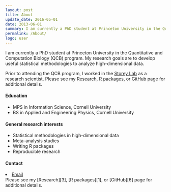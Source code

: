 ```yaml
---
layout: post
title: About
update_date: 2016-05-01
date: 2013-06-01
summary: I am currently a PhD student at Princeton University in the Quantitative and Computation Biology (QCB) program. My research goals are to develop useful statistical methodologies to analyze high-dimensional data.
permalink: /About/
logo: user
---
```


I am currently a PhD student at Princeton University in the Quantitative and Computation Biology (QCB) program. My research goals are to develop useful statistical methodologies to analyze high-dimensional data. 

Prior to attending the QCB program, I worked in the [Storey Lab][4] as a research scientist. Please see my [Research][3], [R packages][1], or [GitHub][6] page for additional details.

#### Education
- MPS in Information Science, Cornell University
- BS in Applied and Engineering Physics, Cornell University

#### General research interests
* Statistical methodologies in high-dimensional data 
* Meta-analysis studies
* Writing R packages
* Reproducible research


#### Contact
<li><a href="mailto:{{ site.owner.email }}">  <i class="fa fa-envelope-square"></i> Email </a></li>
Please see my [Research][3], [R packages][1], or [GitHub][6] page for additional details.

[1]: http://ajbass.github.io/Software
[2]: http://ajbass.github.io/andrewbass_cv.pdf
[3]: http://ajbass.github.io/Research
[4]: http://www.genomine.org/
[5]: http://lsi.princeton.edu/qcbgraduate/people/students-directory-tabular
[6]: http://github.com/ajbass
[7]: http://master.bioconductor.org/packages/release/bioc/html/edge.html
[8]: http://master.bioconductor.org/packages/release/bioc/html/biobroom.html
[9]: http://www.bioconductor.org/packages/release/bioc/html/qvalue.html
[10]: http://qvalue.princeton.edu/
[11]: http://master.bioconductor.org/packages/release/bioc/html/subSeq.html

